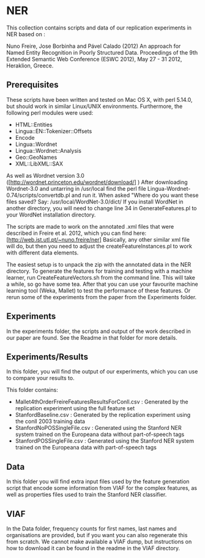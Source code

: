 NER
===

This collection contains scripts and data of our replication experiments in NER based on :

Nuno Freire, Jose Borbinha and Pável Calado (2012) An approach for Named Entity Recognition in Poorly Structured Data. Proceedings of the 9th Extended Semantic Web Conference (ESWC 2012), May 27 - 31 2012, Heraklion, Greece.  

Prerequisites
--
These scripts have been written and tested on Mac OS X, with perl 5.14.0, but should work in similar Linux/UNIX environments. Furthermore, the following perl modules were used:

- HTML::Entities
- Lingua::EN::Tokenizer::Offsets
- Encode
- Lingua::Wordnet
- Lingua::Wordnet::Analysis
- Geo::GeoNames
- XML::LibXML::SAX

As well as Wordnet version 3.0 ([http://wordnet.princeton.edu/wordnet/download/] ) 
After downloading Wordnet-3.0 and untarring in /usr/local find the perl file Lingua-Wordnet-0.74/scripts/convertdb.pl and run it. When asked "Where do you want these files saved? Say: /usr/local/WordNet-3.0/dict/ 
If you install WordNet in another directory, you will need to change line 34 in GenerateFeatures.pl to your WordNet installation directory.

The scripts are made to work on the annotated .xml files that were described in Freire et al. 2012, which you can find here: [http://web.ist.utl.pt/~nuno.freire/ner]
Basically, any other similar xml file will do, but then you need to adjust the createFeatureInstances.pl to work with different data elements. 

The easiest setup is to unpack the zip with the annotated data in the NER directory. To generate the features for training and testing with a machine learner, run CreateFeatureVectors.sh from the command line. This will take a while, so go have some tea. After that you can use your favourite machine learning tool (Weka, Mallet) to test the performance of these features. Or rerun some of the experiments from the paper from the Experiments folder. 

Experiments
--
In the experiments folder, the scripts and output of the work described in our paper are found. See the Readme in that folder for more details.  

Experiments/Results
--
In this folder, you will find the output of our experiments, which you can use to compare your results to. 

This folder contains:
- Mallet4thOrderFreireFeaturesResultsForConll.csv	: Generated by the replication experiment using the full feature set
- StanfordBaseline.csv	: Generated by the replication experiment using the conll 2003 training data	
- StanfordNoPOSSingleFile.csv	: Generated using the Stanford NER system trained on the Europeana data without part-of-speech tags
- StanfordPOSSingleFile.csv	: Generated using the Stanford NER system trained on the Europeana data with part-of-speech tags


Data
-- 
In this folder you will find extra input files used by the feature generation script that encode some information from VIAF for the complex features, as well as properties files used to train the Stanford NER classifier. 

VIAF
--
In the Data folder, frequency counts for first names, last names and organisations are provided, but if you want you can also regenerate this from scratch. We cannot make available a VIAF dump, but instructions on how to download it can be found in the readme in the VIAF directory. 
